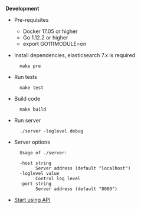 **Development**

- Pre-requisites
    - Docker 17.05 or higher
    - Go 1.12.2 or higher
    - export GO111MODULE=on

- Install dependencies, elasticsearch 7.x is required

        make pre

- Run tests

        make test

- Build code

        make build

- Run server

        ./server -loglevel debug

- Server options

        Usage of ./server:

        -host string
              Server address (default "localhost")
        -loglevel value
              Control log level
        -port string
              Server address (default "8080")

- [Start using API](usage.md)

